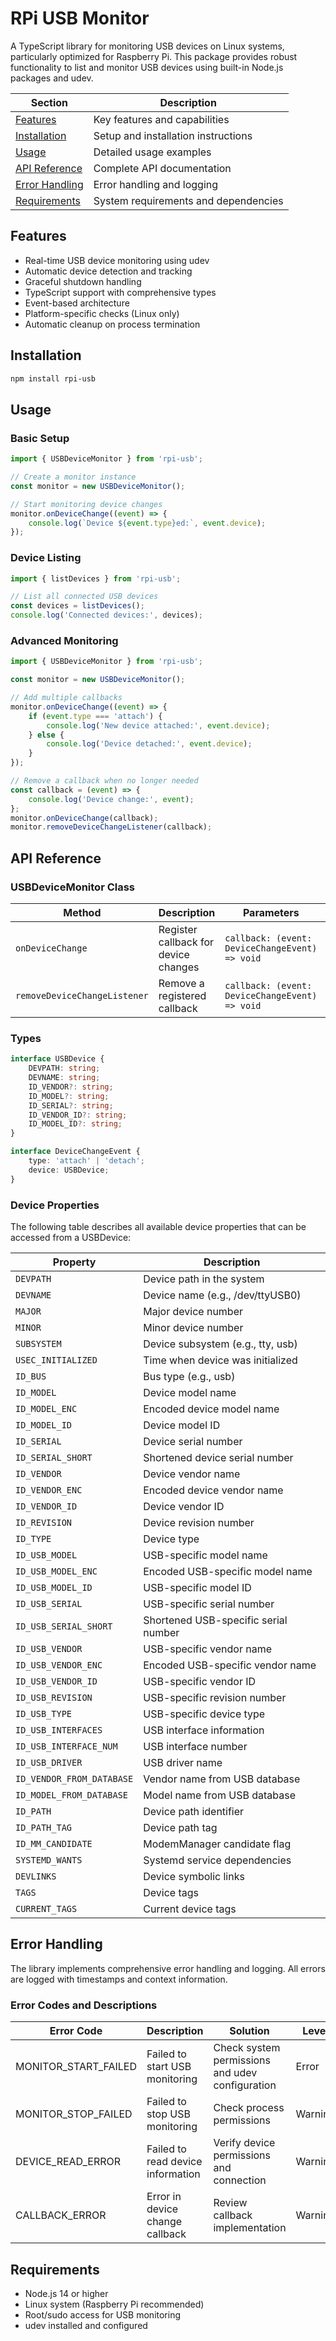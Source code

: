 # RPi USB Monitor

A TypeScript library for monitoring USB devices on Linux systems, particularly optimized for Raspberry Pi. This package provides robust functionality to list and monitor USB devices using built-in Node.js packages and udev.

| Section | Description |
|---------|------------------------------------------------------------------- |
| [Features](#features) | Key features and capabilities |
| [Installation](#installation) | Setup and installation instructions |
| [Usage](#usage) | Detailed usage examples |
| [API Reference](#api-reference) | Complete API documentation |
| [Error Handling](#error-handling) | Error handling and logging |
| [Requirements](#requirements) | System requirements and dependencies |

## Features
- Real-time USB device monitoring using udev
- Automatic device detection and tracking
- Graceful shutdown handling
- TypeScript support with comprehensive types
- Event-based architecture
- Platform-specific checks (Linux only)
- Automatic cleanup on process termination

## Installation

```bash
npm install rpi-usb
```

## Usage

### Basic Setup

```typescript
import { USBDeviceMonitor } from 'rpi-usb';

// Create a monitor instance
const monitor = new USBDeviceMonitor();

// Start monitoring device changes
monitor.onDeviceChange((event) => {
    console.log(`Device ${event.type}ed:`, event.device);
});
```

### Device Listing

```typescript
import { listDevices } from 'rpi-usb';

// List all connected USB devices
const devices = listDevices();
console.log('Connected devices:', devices);
```

### Advanced Monitoring

```typescript
import { USBDeviceMonitor } from 'rpi-usb';

const monitor = new USBDeviceMonitor();

// Add multiple callbacks
monitor.onDeviceChange((event) => {
    if (event.type === 'attach') {
        console.log('New device attached:', event.device);
    } else {
        console.log('Device detached:', event.device);
    }
});

// Remove a callback when no longer needed
const callback = (event) => {
    console.log('Device change:', event);
};
monitor.onDeviceChange(callback);
monitor.removeDeviceChangeListener(callback);
```

## API Reference

### USBDeviceMonitor Class

| Method | Description | Parameters | Returns |
|--------|-------------|------------|---------|
| `onDeviceChange` | Register callback for device changes | `callback: (event: DeviceChangeEvent) => void` | `void` |
| `removeDeviceChangeListener` | Remove a registered callback | `callback: (event: DeviceChangeEvent) => void` | `void` |

### Types

```typescript
interface USBDevice {
    DEVPATH: string;
    DEVNAME: string;
    ID_VENDOR?: string;
    ID_MODEL?: string;
    ID_SERIAL?: string;
    ID_VENDOR_ID?: string;
    ID_MODEL_ID?: string;
}

interface DeviceChangeEvent {
    type: 'attach' | 'detach';
    device: USBDevice;
}
```

### Device Properties

The following table describes all available device properties that can be accessed from a USBDevice:

| Property | Description |
|----------|-------------|
| `DEVPATH` | Device path in the system |
| `DEVNAME` | Device name (e.g., /dev/ttyUSB0) |
| `MAJOR` | Major device number |
| `MINOR` | Minor device number |
| `SUBSYSTEM` | Device subsystem (e.g., tty, usb) |
| `USEC_INITIALIZED` | Time when device was initialized |
| `ID_BUS` | Bus type (e.g., usb) |
| `ID_MODEL` | Device model name |
| `ID_MODEL_ENC` | Encoded device model name |
| `ID_MODEL_ID` | Device model ID |
| `ID_SERIAL` | Device serial number |
| `ID_SERIAL_SHORT` | Shortened device serial number |
| `ID_VENDOR` | Device vendor name |
| `ID_VENDOR_ENC` | Encoded device vendor name |
| `ID_VENDOR_ID` | Device vendor ID |
| `ID_REVISION` | Device revision number |
| `ID_TYPE` | Device type |
| `ID_USB_MODEL` | USB-specific model name |
| `ID_USB_MODEL_ENC` | Encoded USB-specific model name |
| `ID_USB_MODEL_ID` | USB-specific model ID |
| `ID_USB_SERIAL` | USB-specific serial number |
| `ID_USB_SERIAL_SHORT` | Shortened USB-specific serial number |
| `ID_USB_VENDOR` | USB-specific vendor name |
| `ID_USB_VENDOR_ENC` | Encoded USB-specific vendor name |
| `ID_USB_VENDOR_ID` | USB-specific vendor ID |
| `ID_USB_REVISION` | USB-specific revision number |
| `ID_USB_TYPE` | USB-specific device type |
| `ID_USB_INTERFACES` | USB interface information |
| `ID_USB_INTERFACE_NUM` | USB interface number |
| `ID_USB_DRIVER` | USB driver name |
| `ID_VENDOR_FROM_DATABASE` | Vendor name from USB database |
| `ID_MODEL_FROM_DATABASE` | Model name from USB database |
| `ID_PATH` | Device path identifier |
| `ID_PATH_TAG` | Device path tag |
| `ID_MM_CANDIDATE` | ModemManager candidate flag |
| `SYSTEMD_WANTS` | Systemd service dependencies |
| `DEVLINKS` | Device symbolic links |
| `TAGS` | Device tags |
| `CURRENT_TAGS` | Current device tags |

## Error Handling

The library implements comprehensive error handling and logging. All errors are logged with timestamps and context information.

### Error Codes and Descriptions

| Error Code | Description | Solution | Level |
|------------|-------------|----------|-------|
| MONITOR_START_FAILED | Failed to start USB monitoring | Check system permissions and udev configuration | Error |
| MONITOR_STOP_FAILED | Failed to stop USB monitoring | Check process permissions | Warning |
| DEVICE_READ_ERROR | Failed to read device information | Verify device permissions and connection | Warning |
| CALLBACK_ERROR | Error in device change callback | Review callback implementation | Warning |

## Requirements

- Node.js 14 or higher
- Linux system (Raspberry Pi recommended)
- Root/sudo access for USB monitoring
- udev installed and configured
